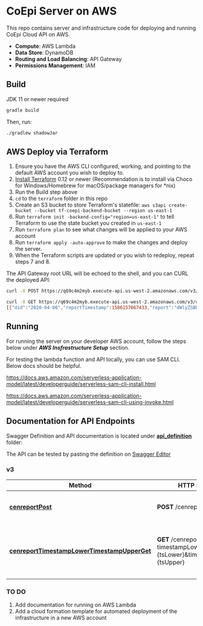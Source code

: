 # CoEpi Server on AWS

This repo contains server and infrastructure code for deploying and running
CoEpi Cloud API on AWS.

* **Compute**: AWS Lambda
* **Data Store**: DynamoDB
* **Routing and Load Balancing**: API Gateway
* **Permissions Management**: IAM

## Build

JDK 11 or newer required

```sh
gradle build
```

Then, run:

```sh
./gradlew shadowJar
```

## AWS Deploy via Terraform

1. Ensure you have the AWS CLI configured, working, and pointing to the default AWS
   account you wish to deploy to.
2. [Install Terraform](https://www.terraform.io/downloads.html) 0.12 or newer
   (Recommendation is to install via Choco for Windows/Homebrew for macOS/package managers for
   *nix)
3. Run the Build step above
4. `cd` to the `terraform` folder in this repo
5. Create an S3 bucket to store Terraform's statefile: `aws s3api create-bucket --bucket tf-coepi-backend-bucket --region us-east-1`
6. Run `terraform init -backend-config="region=us-east-1"` to tell Terraform to
   use the state bucket you created in `us-east-1`
7. Run `terraform plan` to see what changes will be applied to
   your AWS account
8. Run `terraform apply -auto-approve` to make the changes and deploy the
   server.
9. When the Terraform scripts are updated or you wish to redeploy, repeat steps
   7 and 8.

The API Gateway root URL will be echoed to the shell, and you can CURL the
deployed API:

```sh
curl -X POST https://q69c4m2myb.execute-api.us-west-2.amazonaws.com/v3/cenreport -d '{ "report": "dWlyZSBhdXRob3JgdsF0aW9uLgo=", "cenKeys": [ "baz", "das" ]}'

curl -X GET https://q69c4m2myb.execute-api.us-west-2.amazonaws.com/v3/cenreport
[{"did":"2020-04-06","reportTimestamp":1586157667433,"report":"dWlyZSBhdXRob3JpemF0aW9uLgo=","cenKeys":["bar","foo"]},{"did":"2020-04-06","reportTimestamp":1586158348099,"report":"dWlyZSBhdXRob3JpemF0aW9uLgo=","cenKeys":["bar","foo"]},{"did":"2020-04-06","reportTimestamp":1586158404001,"report":"dWlyZSBhdXRob3JgdsF0aW9uLgo=","cenKeys":["baz","das"]}]
```

## Running

For running the server on your developer AWS account, follow the steps
below under ***AWS Insfrastructure Setup*** section.

For testing the lambda function and API locally, you can use SAM CLI. Below docs should be helpful.

https://docs.aws.amazon.com/serverless-application-model/latest/developerguide/serverless-sam-cli-install.html

https://docs.aws.amazon.com/serverless-application-model/latest/developerguide/serverless-sam-cli-using-invoke.html 

## Documentation for API Endpoints

Swagger Definition and API documentation is located
under [**api_definition**](api_definition/coepi_api_0.3.0.yml) folder:

The API can be tested by pasting the definition on [Swagger Editor](http://editor.swagger.io/)

### v3
Method | HTTP request | Description
------------- | ------------- | -------------
[**cenreportPost**](docs/DefaultApi.md#cenreportpost) | **POST** /cenreport | Submit symptom or infection report
[**cenreportTimestampLowerTimestampUpperGet**](docs/DefaultApi.md#cenreporttimestamplowertimestampupperget) | **GET** /cenreport?timestampLower={tsLower}&timestampUpper={tsUpper} | Returns a list of reports generated between a timestamp range

### TO DO

1. Add documentation for running on AWS Lambda
2. Add a cloud formation template for automated deployment of the infrastructure in a new AWS account
